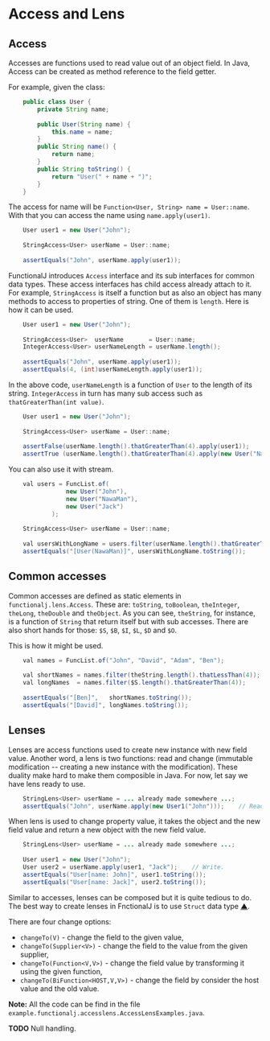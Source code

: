 # Access and Lens

## Access
Accesses are functions used to read value out of an object field.
In Java, Access can be created as method reference to the field getter.

For example, given the class:

```java
    public class User {
        private String name;
        
        public User(String name) {
            this.name = name;
        }
        public String name() {
            return name;
        }
        public String toString() {
            return "User(" + name + ")";
        }
    }
```

The access for name will be `Function<User, String> name = User::name`.
With that you can access the name using `name.apply(user1)`.

```java
    User user1 = new User("John");
    
    StringAccess<User> userName = User::name;
    
    assertEquals("John", userName.apply(user1));
```

FunctionalJ introduces `Access` interface and its sub interfaces for common data types.
These access interfaces has child access already attach to it.
For example, `StringAccess` is itself a function but as also an object has many methods to access to properties of string.
One of them is `length`.
Here is how it can be used.

```java
    User user1 = new User("John");
    
    StringAccess<User>  userName       = User::name;
    IntegerAccess<User> userNameLength = userName.length();
    
    assertEquals("John", userName.apply(user1));
    assertEquals(4, (int)userNameLength.apply(user1));
```

In the above code, `userNameLength` is a function of `User` to the length of its string.
`IntegerAccess` in turn has many sub access such as `thatGreaterThan(int value)`.

```java
    User user1 = new User("John");
    
    StringAccess<User> userName = User::name;
    
    assertFalse(userName.length().thatGreaterThan(4).apply(user1));
    assertTrue (userName.length().thatGreaterThan(4).apply(new User("NawaMan")));
```

You can also use it with stream.

```java
    val users = FuncList.of(
                new User("John"),
                new User("NawaMan"),
                new User("Jack")
            );
    
    StringAccess<User> userName = User::name;
    
    val usersWithLongName = users.filter(userName.length().thatGreaterThan(4));
    assertEquals("[User(NawaMan)]", usersWithLongName.toString());
```

## Common accesses
Common accesses are defined as static elements in `functionalj.lens.Access`.
These are: `toString`, `toBoolean`, `theInteger`, `theLong`, `theDouble` and `theObject`.
As you can see, `theString`, for instance, is a function of `String` that return itself but with sub accesses.
There are also short hands for those: `$S`, `$B`, `$I`, `$L`, `$D` and `$O`.

This is how it might be used.

```java
    val names = FuncList.of("John", "David", "Adam", "Ben");
    
    val shortNames = names.filter(theString.length().thatLessThan(4));
    val longNames  = names.filter($S.length().thatGreaterThan(4));
    
    assertEquals("[Ben]",   shortNames.toString());
    assertEquals("[David]", longNames.toString());
```

## Lenses
Lenses are access functions used to create new instance with new field value.
Another word, a lens is two functions: read and change (immutable modification -- creating a new instance with the modification).
These duality make hard to make them composible in Java.
For now, let say we have lens ready to use.

```java
    StringLens<User> userName = ... already made somewhere ...;
    assertEquals("John", userName.apply(new User1("John")));    // Read.
```

When lens is used to change property value,
  it takes the object and the new field value and return a new object with the new field value.

```java
    StringLens<User> userName = ... already made somewhere ...;
    
    User user1 = new User("John");
    User user2 = userName.apply(user1, "Jack");    // Write.
    assertEquals("User[name: John]", user1.toString());
    assertEquals("User[name: Jack]", user2.toString());
```

Similar to accesses, lenses can be composed but it is quite tedious to do.
The best way to create lenses in FnctionalJ is to use `Struct` data type [▲](https://github.com/NawaMan/FunctionalJ/blob/master/docs/struct_type.md "Struct").

There are four change options:
  - `changeTo(V)` - change the field to the given value,
  - `changeTo(Supplier<V>)` - change the field to the value from the given supplier,
  - `changeTo(Function<V,V>)` - change the field value by transforming it using the given function,
  - `changeTo(BiFunction<HOST,V,V>)` - change the field by consider the host value and the old value.

**Note:** All the code can be find in the file `example.functionalj.accesslens.AccessLensExamples.java`.

**TODO** Null handling.
